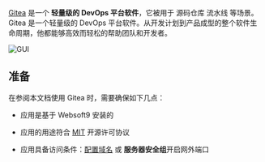 [Gitea](https://about.gitea.cn/) 是一个 **轻量级的 DevOps 平台软件**，它被用于 源码仓库 流水线  等场景。Gitea 是一个轻量级的 DevOps 平台软件。从开发计划到产品成型的整个软件生命周期，他都能够高效而轻松的帮助团队和开发者。


![GUI](https://libs.websoft9.com/Websoft9/DocsPicture/zh/gitea/gitea-gui-websoft9.png)


## 准备

在参阅本文档使用 Gitea 时，需要确保如下几点：

- 应用是基于 Websoft9 安装的

- 应用的用途符合 [MIT](https://opensource.org/licenses/MIT) 开源许可协议

- 应用具备访问条件：[配置域名](./domain-set) 或 **服务器安全组**开启网外端口